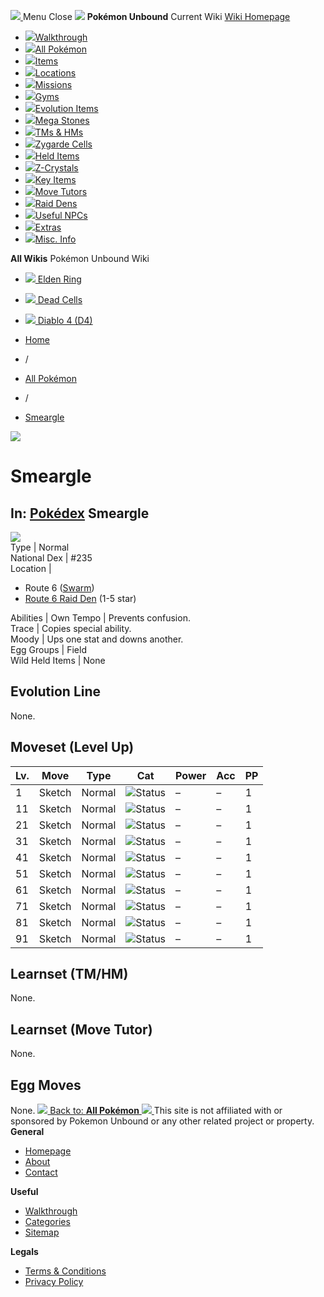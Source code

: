 [ ![](https://static.unboundwiki.com/wp-content/assets/images/2024/07/unbound-game-logo-x50.png) ](https://unboundwiki.com/pokemon/smeargle/<https:/unboundwiki.com/>)
Menu Close
![](https://static.unboundwiki.com/wp-content/assets/images/2024/07/pokemon-unbound-frozen-heights-game-icon.jpg)
**Pokémon Unbound**
Current Wiki
[ Wiki Homepage ](https://unboundwiki.com/pokemon/smeargle/<https:/unboundwiki.com/>)
  * [![](https://static.unboundwiki.com/wp-content/assets/images/2024/07/unbound-walkthrough-start-preview.jpg)Walkthrough](https://unboundwiki.com/pokemon/smeargle/<https:/unboundwiki.com/walkthrough/>)
  * [![](https://static.unboundwiki.com/wp-content/assets/images/2024/07/pokemon-unbound-lab-exterior-150x150.jpg)All Pokémon](https://unboundwiki.com/pokemon/smeargle/<https:/unboundwiki.com/pokemon/>)
  * [![](https://static.unboundwiki.com/wp-content/assets/images/2024/07/items-market-150x150.jpg)Items](https://unboundwiki.com/pokemon/smeargle/<https:/unboundwiki.com/items/>)
  * [![](https://static.unboundwiki.com/wp-content/assets/images/2024/08/world-map-pokemon-unbound.jpg)Locations](https://unboundwiki.com/pokemon/smeargle/<https:/unboundwiki.com/locations/>)
  * [![](https://static.unboundwiki.com/wp-content/assets/images/2024/07/missions-icon-150x150.jpg)Missions](https://unboundwiki.com/pokemon/smeargle/<https:/unboundwiki.com/missions/>)
  * [![](https://static.unboundwiki.com/wp-content/assets/images/2024/12/exterior-crater-town-gym-200x200.jpg)Gyms](https://unboundwiki.com/pokemon/smeargle/<https:/unboundwiki.com/gyms/>)
  * [![](https://static.unboundwiki.com/wp-content/assets/images/2024/08/evolutionary-items.jpg)Evolution Items](https://unboundwiki.com/pokemon/smeargle/<https:/unboundwiki.com/items/evolution-items/>)
  * [![](https://static.unboundwiki.com/wp-content/assets/images/2024/07/mega-stone-150x150.jpg)Mega Stones](https://unboundwiki.com/pokemon/smeargle/<https:/unboundwiki.com/mega-stones/>)
  * [![](https://static.unboundwiki.com/wp-content/assets/images/2024/07/tmloc-150x150.png)TMs & HMs](https://unboundwiki.com/pokemon/smeargle/<https:/unboundwiki.com/tms-hms/>)
  * [![](https://static.unboundwiki.com/wp-content/assets/images/2024/08/zygarde-house.jpg)Zygarde Cells](https://unboundwiki.com/pokemon/smeargle/<https:/unboundwiki.com/items/zygarde-cells/>)
  * [![](https://static.unboundwiki.com/wp-content/assets/images/2024/10/helditems-endgame-shop-200x200.jpg)Held Items](https://unboundwiki.com/pokemon/smeargle/<https:/unboundwiki.com/items/held-items/>)
  * [![](https://static.unboundwiki.com/wp-content/assets/images/2024/08/zcrystals-listing-preview.jpg)Z-Crystals](https://unboundwiki.com/pokemon/smeargle/<https:/unboundwiki.com/z-crystals/>)
  * [![](https://static.unboundwiki.com/wp-content/assets/images/2024/08/cube.jpg)Key Items](https://unboundwiki.com/pokemon/smeargle/<https:/unboundwiki.com/items/key-items/>)
  * [![](https://static.unboundwiki.com/wp-content/assets/images/2024/09/move-tutors-preview.jpg)Move Tutors](https://unboundwiki.com/pokemon/smeargle/<https:/unboundwiki.com/misc-info/move-tutors/>)
  * [![](https://static.unboundwiki.com/wp-content/assets/images/2024/10/raid-den-area-pokemon-unbound-lightv.jpg)Raid Dens](https://unboundwiki.com/pokemon/smeargle/<https:/unboundwiki.com/raid-dens/>)
  * [![](https://static.unboundwiki.com/wp-content/assets/images/2024/11/useful-npc-preview-200x200.jpg)Useful NPCs](https://unboundwiki.com/pokemon/smeargle/<https:/unboundwiki.com/misc-info/useful-npcs/>)
  * [![](https://static.unboundwiki.com/wp-content/assets/images/2024/10/kyurem-unbound-sidequest-200x200.jpg)Extras](https://unboundwiki.com/pokemon/smeargle/<https:/unboundwiki.com/extras/>)
  * [![](https://static.unboundwiki.com/wp-content/assets/images/2024/08/dehara-mart.png)Misc. Info](https://unboundwiki.com/pokemon/smeargle/<https:/unboundwiki.com/misc-info/>)


**All Wikis**
Pokémon Unbound Wiki
  * [ ![](https://unboundwiki.com/wp-content/themes/stratswiki/assets/img/wiki/elden-ring.png) Elden Ring ](https://unboundwiki.com/pokemon/smeargle/<#>)
  * [ ![](https://unboundwiki.com/wp-content/themes/stratswiki/assets/img/wiki/dead-cells.jpg) Dead Cells ](https://unboundwiki.com/pokemon/smeargle/<#>)
  * [ ![](https://unboundwiki.com/wp-content/themes/stratswiki/assets/img/wiki/diablo.png) Diablo 4 (D4) ](https://unboundwiki.com/pokemon/smeargle/<#>)


  * [ Home ](https://unboundwiki.com/pokemon/smeargle/<https:/unboundwiki.com/>)
  * /
  * [ All Pokémon ](https://unboundwiki.com/pokemon/smeargle/<https:/unboundwiki.com/pokemon/>)
  * /
  * [ Smeargle ](https://unboundwiki.com/pokemon/smeargle/<https:/unboundwiki.com/pokemon/smeargle/>)

![](https://static.unboundwiki.com/wp-content/assets/images/2024/12/smeargle-scaled-1.png)
# Smeargle
In: [Pokédex](https://unboundwiki.com/pokemon/smeargle/<https:/unboundwiki.com/category/pokedex/>)
Smeargle  
---  
![](https://static.unboundwiki.com/wp-content/assets/sprites/pokemon/smeargle.png)  
Type | Normal  
National Dex | #235  
Location | 
  * Route 6 ([Swarm](https://unboundwiki.com/pokemon/smeargle/<https:/unboundwiki.com/game-mechanics/swarms/#smeargle>))
  * [Route 6 Raid Den](https://unboundwiki.com/pokemon/smeargle/<https:/unboundwiki.com/raid-dens/route-6-raid-den/>) (1-5 star)

  
Abilities | Own Tempo | Prevents confusion.  
Trace | Copies special ability.  
Moody | Ups one stat and downs another.  
Egg Groups | Field  
Wild Held Items | None  
## Evolution Line
None. 
## Moveset (Level Up)
Lv. | Move | Type | Cat | Power | Acc | PP  
---|---|---|---|---|---|---  
1 | Sketch | Normal | ![Status](https://static.unboundwiki.com/wp-content/assets/icons/ui/status.png) | – | – | 1  
11 | Sketch | Normal | ![Status](https://static.unboundwiki.com/wp-content/assets/icons/ui/status.png) | – | – | 1  
21 | Sketch | Normal | ![Status](https://static.unboundwiki.com/wp-content/assets/icons/ui/status.png) | – | – | 1  
31 | Sketch | Normal | ![Status](https://static.unboundwiki.com/wp-content/assets/icons/ui/status.png) | – | – | 1  
41 | Sketch | Normal | ![Status](https://static.unboundwiki.com/wp-content/assets/icons/ui/status.png) | – | – | 1  
51 | Sketch | Normal | ![Status](https://static.unboundwiki.com/wp-content/assets/icons/ui/status.png) | – | – | 1  
61 | Sketch | Normal | ![Status](https://static.unboundwiki.com/wp-content/assets/icons/ui/status.png) | – | – | 1  
71 | Sketch | Normal | ![Status](https://static.unboundwiki.com/wp-content/assets/icons/ui/status.png) | – | – | 1  
81 | Sketch | Normal | ![Status](https://static.unboundwiki.com/wp-content/assets/icons/ui/status.png) | – | – | 1  
91 | Sketch | Normal | ![Status](https://static.unboundwiki.com/wp-content/assets/icons/ui/status.png) | – | – | 1  
## Learnset (TM/HM)
None. 
## Learnset (Move Tutor)
None. 
## Egg Moves
None. 
[ ![](https://static.unboundwiki.com/wp-content/assets/images/2024/07/pokemon-unbound-lab-exterior.jpg) Back to: **All Pokémon** ](https://unboundwiki.com/pokemon/smeargle/<https:/unboundwiki.com/pokemon/>)
[ ![](https://static.unboundwiki.com/wp-content/assets/images/2024/07/unbound-game-logo-x50.png) ](https://unboundwiki.com/pokemon/smeargle/<https:/unboundwiki.com/>)
This site is not affiliated with or sponsored by Pokemon Unbound or any other related project or property. 
**General**
  * [ Homepage ](https://unboundwiki.com/pokemon/smeargle/<https:/unboundwiki.com/>)
  * [ About ](https://unboundwiki.com/pokemon/smeargle/<https:/unboundwiki.com/about/>)
  * [ Contact ](https://unboundwiki.com/pokemon/smeargle/<https:/unboundwiki.com/contact/>)


**Useful**
  * [ Walkthrough ](https://unboundwiki.com/pokemon/smeargle/<https:/unboundwiki.com/walkthrough/>)
  * [ Categories ](https://unboundwiki.com/pokemon/smeargle/<https:/unboundwiki.com/categories/>)
  * [ Sitemap ](https://unboundwiki.com/pokemon/smeargle/<https:/unboundwiki.com/sitemap/>)


**Legals**
  * [ Terms & Conditions ](https://unboundwiki.com/pokemon/smeargle/<https:/unboundwiki.com/terms-conditions/>)
  * [ Privacy Policy ](https://unboundwiki.com/pokemon/smeargle/<https:/unboundwiki.com/privacy-policy/>)


